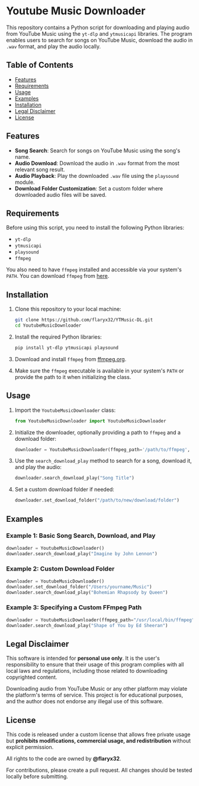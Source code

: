 # Youtube Music Downloader

This repository contains a Python script for downloading and playing audio from YouTube Music using the `yt-dlp` and `ytmusicapi` libraries. The program enables users to search for songs on YouTube Music, download the audio in `.wav` format, and play the audio locally.

## Table of Contents
- [Features](#features)
- [Requirements](#requirements)
- [Usage](#usage)
- [Examples](#examples)
- [Installation](#installation)
- [Legal Disclaimer](#legal-disclaimer)
- [License](#license)

## Features
- **Song Search**: Search for songs on YouTube Music using the song's name.
- **Audio Download**: Download the audio in `.wav` format from the most relevant song result.
- **Audio Playback**: Play the downloaded `.wav` file using the `playsound` module.
- **Download Folder Customization**: Set a custom folder where downloaded audio files will be saved.
  
## Requirements
Before using this script, you need to install the following Python libraries:
- `yt-dlp`
- `ytmusicapi`
- `playsound`
- `ffmpeg`

You also need to have `ffmpeg` installed and accessible via your system's `PATH`. You can download `ffmpeg` from [here](https://ffmpeg.org/download.html).

## Installation
1. Clone this repository to your local machine:

    ```bash
    git clone https://github.com/flaryx32/YTMusic-DL.git
    cd YoutubeMusicDownloader
    ```

2. Install the required Python libraries:

    ```bash
    pip install yt-dlp ytmusicapi playsound
    ```

3. Download and install `ffmpeg` from [ffmpeg.org](https://ffmpeg.org/download.html).

4. Make sure the `ffmpeg` executable is available in your system's `PATH` or provide the path to it when initializing the class.

## Usage

1. Import the `YoutubeMusicDownloader` class:

    ```python
    from YoutubeMusicDownloader import YoutubeMusicDownloader
    ```

2. Initialize the downloader, optionally providing a path to `ffmpeg` and a download folder:

    ```python
    downloader = YoutubeMusicDownloader(ffmpeg_path='/path/to/ffmpeg', download_folder='/path/to/download/folder')
    ```

3. Use the `search_download_play` method to search for a song, download it, and play the audio:

    ```python
    downloader.search_download_play("Song Title")
    ```

4. Set a custom download folder if needed:

    ```python
    downloader.set_download_folder("/path/to/new/download/folder")
    ```

## Examples

### Example 1: Basic Song Search, Download, and Play
```python
downloader = YoutubeMusicDownloader()
downloader.search_download_play("Imagine by John Lennon")
```

### Example 2: Custom Download Folder
```python
downloader = YoutubeMusicDownloader()
downloader.set_download_folder("/Users/yourname/Music")
downloader.search_download_play("Bohemian Rhapsody by Queen")
```

### Example 3: Specifying a Custom FFmpeg Path
```python
downloader = YoutubeMusicDownloader(ffmpeg_path="/usr/local/bin/ffmpeg")
downloader.search_download_play("Shape of You by Ed Sheeran")
```

## Legal Disclaimer

This software is intended for **personal use only**. It is the user's responsibility to ensure that their usage of this program complies with all local laws and regulations, including those related to downloading copyrighted content.

Downloading audio from YouTube Music or any other platform may violate the platform's terms of service. This project is for educational purposes, and the author does not endorse any illegal use of this software.

## License

This code is released under a custom license that allows free private usage but **prohibits modifications, commercial usage, and redistribution** without explicit permission.

All rights to the code are owned by **@flaryx32**.

For contributions, please create a pull request. All changes should be tested locally before submitting.
